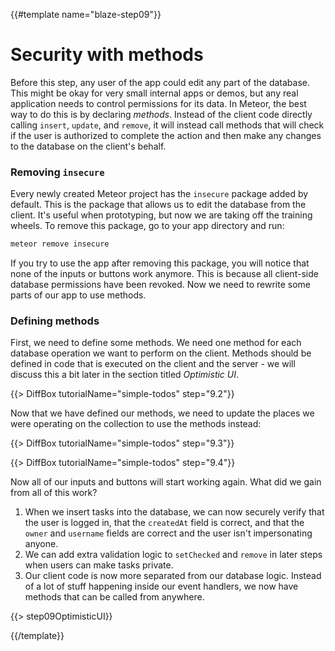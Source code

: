 {{#template name="blaze-step09"}}

# Security with methods

Before this step, any user of the app could edit any part of the database. This might be okay for very small internal apps or demos, but any real application needs to control permissions for its data. In Meteor, the best way to do this is by declaring _methods_. Instead of the client code directly calling `insert`, `update`, and `remove`, it will instead call methods that will check if the user is authorized to complete the action and then make any changes to the database on the client's behalf.

### Removing `insecure`

Every newly created Meteor project has the `insecure` package added by default. This is the package that allows us to edit the database from the client. It's useful when prototyping, but now we are taking off the training wheels. To remove this package, go to your app directory and run:

```bash
meteor remove insecure
```

If you try to use the app after removing this package, you will notice that none of the inputs or buttons work anymore. This is because all client-side database permissions have been revoked. Now we need to rewrite some parts of our app to use methods.

### Defining methods

First, we need to define some methods. We need one method for each database operation we want to perform on the client. Methods should be defined in code that is executed on the client and the server - we will discuss this a bit later in the section titled _Optimistic UI_.

{{> DiffBox tutorialName="simple-todos" step="9.2"}}

Now that we have defined our methods, we need to update the places we were operating on the collection to use the methods instead:

{{> DiffBox tutorialName="simple-todos" step="9.3"}}

{{> DiffBox tutorialName="simple-todos" step="9.4"}}

Now all of our inputs and buttons will start working again. What did we gain from all of this work?

1. When we insert tasks into the database, we can now securely verify that the user is logged in, that the `createdAt` field is correct, and that the `owner` and `username` fields are correct and the user isn't impersonating anyone.
2. We can add extra validation logic to `setChecked` and `remove` in later steps when users can make tasks private.
3. Our client code is now more separated from our database logic. Instead of a lot of stuff happening inside our event handlers, we now have methods that can be called from anywhere.

{{> step09OptimisticUI}}


{{/template}}
